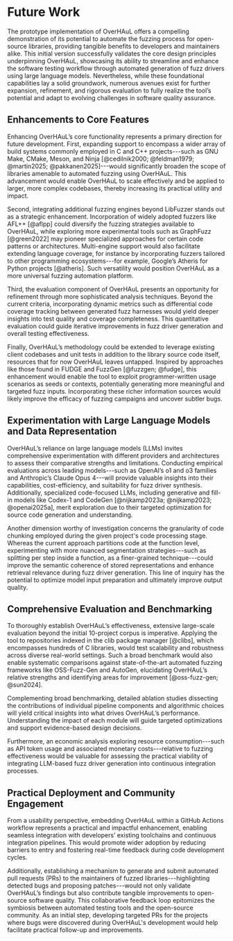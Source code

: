 # Future Work

The prototype implementation of OverHAuL offers a compelling demonstration of its potential to automate the fuzzing process for open-source libraries, providing tangible benefits to developers and maintainers alike. This initial version successfully validates the core design principles underpinning OverHAuL, showcasing its ability to streamline and enhance the software testing workflow through automated generation of fuzz drivers using large language models. Nevertheless, while these foundational capabilities lay a solid groundwork, numerous avenues exist for further expansion, refinement, and rigorous evaluation to fully realize the tool’s potential and adapt to evolving challenges in software quality assurance.

## Enhancements to Core Features

Enhancing OverHAuL’s core functionality represents a primary direction for future development. First, expanding support to encompass a wider array of build systems commonly employed in C and C++ projects---such as GNU Make, CMake, Meson, and Ninja [@cedilnik2000; @feldman1979; @martin2025; @pakkanen2025]---would significantly broaden the scope of libraries amenable to automated fuzzing using OverHAuL. This advancement would enable OverHAuL to scale effectively and be applied to larger, more complex codebases, thereby increasing its practical utility and impact.

Second, integrating additional fuzzing engines beyond LibFuzzer stands out as a strategic enhancement. Incorporation of widely adopted fuzzers like AFL++ [@aflpp] could diversify the fuzzing strategies available to OverHAuL, while exploring more experimental tools such as GraphFuzz [@green2022] may pioneer specialized approaches for certain code patterns or architectures. Multi-engine support would also facilitate extending language coverage, for instance by incorporating fuzzers tailored to other programming ecosystems---for example, Google’s Atheris for Python projects [@atheris]. Such versatility would position OverHAuL as a more universal fuzzing automation platform.

Third, the evaluation component of OverHAuL presents an opportunity for refinement through more sophisticated analysis techniques. Beyond the current criteria, incorporating dynamic metrics such as differential code coverage tracking between generated fuzz harnesses would yield deeper insights into test quality and coverage completeness. This quantitative evaluation could guide iterative improvements in fuzz driver generation and overall testing effectiveness.

Finally, OverHAuL’s methodology could be extended to leverage existing client codebases and unit tests in addition to the library source code itself, resources that for now OverHAuL leaves untapped. Inspired by approaches like those found in FUDGE and FuzzGen [@fuzzgen; @fudge], this enhancement would enable the tool to exploit programmer-written usage scenarios as seeds or contexts, potentially generating more meaningful and targeted fuzz inputs. Incorporating these richer information sources would likely improve the efficacy of fuzzing campaigns and uncover subtler bugs.

## Experimentation with Large Language Models and Data Representation

OverHAuL’s reliance on large language models (LLMs) invites comprehensive experimentation with different providers and architectures to assess their comparative strengths and limitations. Conducting empirical evaluations across leading models---such as OpenAI’s o1 and o3 families and Anthropic’s Claude Opus 4---will provide valuable insights into their capabilities, cost-efficiency, and suitability for fuzz driver synthesis. Additionally, specialized code-focused LLMs, including generative and fill-in models like Codex-1 and CodeGen [@nijkamp2023a; @nijkamp2023; @openai2025a], merit exploration due to their targeted optimization for source code generation and understanding.

Another dimension worthy of investigation concerns the granularity of code chunking employed during the given project's code processing stage. Whereas the current approach partitions code at the function level, experimenting with more nuanced segmentation strategies---such as splitting per step inside a function, as a finer-grained technique---could improve the semantic coherence of stored representations and enhance retrieval relevance during fuzz driver generation. This line of inquiry has the potential to optimize model input preparation and ultimately improve output quality.

## Comprehensive Evaluation and Benchmarking

To thoroughly establish OverHAuL’s effectiveness, extensive large-scale evaluation beyond the initial 10-project corpus is imperative. Applying the tool to repositories indexed in the clib package manager [@clibs], which encompasses hundreds of C libraries, would test scalability and robustness across diverse real-world settings. Such a broad benchmark would also enable systematic comparisons against state-of-the-art automated fuzzing frameworks like OSS-Fuzz-Gen and AutoGen, elucidating OverHAuL’s relative strengths and identifying areas for improvement [@oss-fuzz-gen; @sun2024].

Complementing broad benchmarking, detailed ablation studies dissecting the contributions of individual pipeline components and algorithmic choices will yield critical insights into what drives OverHAuL’s performance. Understanding the impact of each module will guide targeted optimizations and support evidence-based design decisions.

Furthermore, an economic analysis exploring resource consumption---such as API token usage and associated monetary costs---relative to fuzzing effectiveness would be valuable for assessing the practical viability of integrating LLM-based fuzz driver generation into continuous integration processes.

## Practical Deployment and Community Engagement

From a usability perspective, embedding OverHAuL within a GitHub Actions workflow represents a practical and impactful enhancement, enabling seamless integration with developers’ existing toolchains and continuous integration pipelines. This would promote wider adoption by reducing barriers to entry and fostering real-time feedback during code development cycles.

Additionally, establishing a mechanism to generate and submit automated pull requests (PRs) to the maintainers of fuzzed libraries---highlighting detected bugs and proposing patches---would not only validate OverHAuL’s findings but also contribute tangible improvements to open-source software quality. This collaborative feedback loop epitomizes the symbiosis between automated testing tools and the open-source community. As an initial step, developing targeted PRs for the projects where bugs were discovered during OverHAuL's development would help facilitate practical follow-up and improvements.
